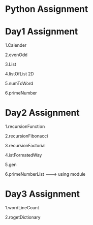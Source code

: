 # Python Assignment
# Day1 Assignment
  1.Calender
  
  2.evenOdd
  
  3.List
  
  4.listOfList 2D
  
  5.numToWord
  
  6.primeNumber
# Day2 Assignment
  1.recursionFunction
  
  2.recursionFibonacci
  
  3.recursionFactorial
  
  4.istFormatedWay
  
  5.gen
  
  6.primeNumberList ---> using module
  
# Day3 Assignment
  1.wordLineCount
  
  2.rogetDictionary
